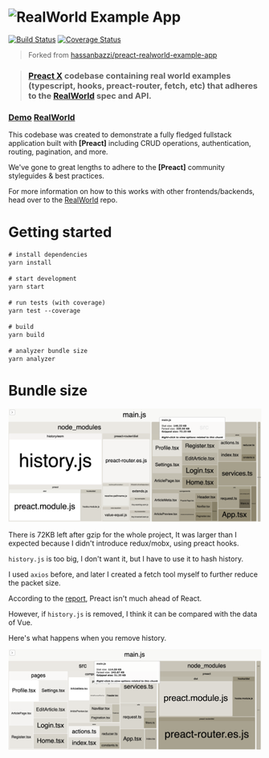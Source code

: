 # ![RealWorld Example App](logo.png)

[![Build Status](https://img.shields.io/github/workflow/status/mutoe/preact-realworld-example-app/Node%20CI?style=flat-square)](https://github.com/mutoe/preact-realworld-example-app/actions)
[![Coverage Status](https://img.shields.io/coveralls/github/mutoe/preact-realworld-example-app?style=flat-square)](https://coveralls.io/github/mutoe/preact-realworld-example-app?branch=master)

> Forked from [hassanbazzi/preact-realworld-example-app](https://github.com/hassanbazzi/preact-realworld-example-app)

> ### [Preact X](https://github.com/developit/preact) codebase containing real world examples (typescript, hooks, preact-router, fetch, etc) that adheres to the [RealWorld](https://github.com/gothinkster/realworld) spec and API.


### [Demo](https://github.com/gothinkster/realworld) [RealWorld](https://github.com/gothinkster/realworld)


This codebase was created to demonstrate a fully fledged fullstack application built with **[Preact]** including CRUD operations, authentication, routing, pagination, and more.

We've gone to great lengths to adhere to the **[Preact]** community styleguides & best practices.

For more information on how to this works with other frontends/backends, head over to the [RealWorld](https://github.com/gothinkster/realworld) repo.


# Getting started

```shell script
# install dependencies
yarn install

# start development
yarn start

# run tests (with coverage)
yarn test --coverage

# build
yarn build

# analyzer bundle size
yarn analyzer
```

# Bundle size

![Bundle analyzer](.github/bundle-analyzer.png)

There is 72KB left after gzip for the whole project, It was larger than I expected because I didn't introduce redux/mobx, using preact hooks.

`history.js` is too big, I don't want it, but I have to use it to hash history.

I used `axios` before, and later I created a fetch tool myself to further reduce the packet size.

According to the [report](https://www.infoq.com/news/2019/04/real-world-framework-benchmark/), Preact isn't much ahead of React.

However, if `history.js` is removed, I think it can be compared with the data of Vue.

Here's what happens when you remove history.

![Bundle analyzer(no history.js)](./.github/bundle-size-after-remove-history.png)
